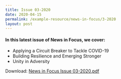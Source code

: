 ```yaml
---
title: Issue 03-2020
date: 2020-04-15
permalink: /example-resource/news-in-focus/3-2020
layout: post
---
```

#### In this latest issue of News in Focus, we cover:

* Applying a Circuit Breaker to Tackle COVID-19 
* Building Resilience and Emerging Stronger 
* Unity in Adversity

Download:
[News in Focus Issue 03-2020.pdf](/files/News%20in%20Focus%20Issue%2003-2020.pdf)